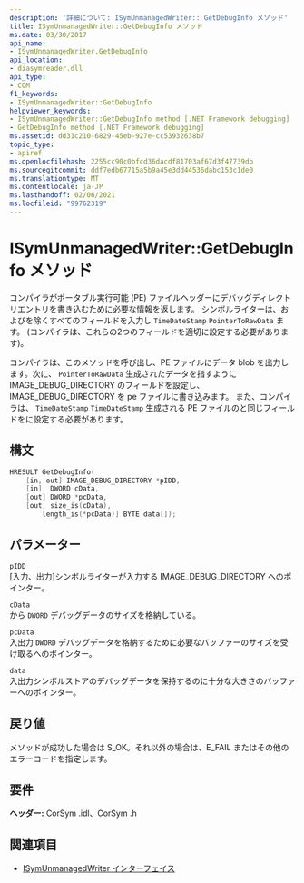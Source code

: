```yaml
---
description: '詳細について: ISymUnmanagedWriter:: GetDebugInfo メソッド'
title: ISymUnmanagedWriter::GetDebugInfo メソッド
ms.date: 03/30/2017
api_name:
- ISymUnmanagedWriter.GetDebugInfo
api_location:
- diasymreader.dll
api_type:
- COM
f1_keywords:
- ISymUnmanagedWriter::GetDebugInfo
helpviewer_keywords:
- ISymUnmanagedWriter::GetDebugInfo method [.NET Framework debugging]
- GetDebugInfo method [.NET Framework debugging]
ms.assetid: dd31c210-6829-45eb-927e-cc53932638b7
topic_type:
- apiref
ms.openlocfilehash: 2255cc90c0bfcd36dacdf81703af67d3f47739db
ms.sourcegitcommit: ddf7edb67715a5b9a45e3dd44536dabc153c1de0
ms.translationtype: MT
ms.contentlocale: ja-JP
ms.lasthandoff: 02/06/2021
ms.locfileid: "99762319"
---
```

# <a name="isymunmanagedwritergetdebuginfo-method"></a>ISymUnmanagedWriter::GetDebugInfo メソッド

コンパイラがポータブル実行可能 (PE) ファイルヘッダーにデバッグディレクトリエントリを書き込むために必要な情報を返します。 シンボルライターは、およびを除くすべてのフィールドを入力し `TimeDateStamp` `PointerToRawData` ます。 (コンパイラは、これらの2つのフィールドを適切に設定する必要があります)。  
  
 コンパイラは、このメソッドを呼び出し、PE ファイルにデータ blob を出力します。次に、 `PointerToRawData` 生成されたデータを指すように IMAGE_DEBUG_DIRECTORY のフィールドを設定し、IMAGE_DEBUG_DIRECTORY を pe ファイルに書き込みます。 また、コンパイラは、 `TimeDateStamp` `TimeDateStamp` 生成される PE ファイルのと同じフィールドをに設定する必要があります。  
  
## <a name="syntax"></a>構文  
  
```cpp  
HRESULT GetDebugInfo(  
    [in, out] IMAGE_DEBUG_DIRECTORY *pIDD,  
    [in]  DWORD cData,  
    [out] DWORD *pcData,  
    [out, size_is(cData),  
        length_is(*pcData)] BYTE data[]);  
```  
  
## <a name="parameters"></a>パラメーター  

 `pIDD`  
 [入力、出力]シンボルライターが入力する IMAGE_DEBUG_DIRECTORY へのポインター。  
  
 `cData`  
 から `DWORD` デバッグデータのサイズを格納している。  
  
 `pcData`  
 入出力 `DWORD` デバッグデータを格納するために必要なバッファーのサイズを受け取るへのポインター。  
  
 `data`  
 入出力シンボルストアのデバッグデータを保持するのに十分な大きさのバッファーへのポインター。  
  
## <a name="return-value"></a>戻り値  

 メソッドが成功した場合は S_OK。それ以外の場合は、E_FAIL またはその他のエラーコードを指定します。  
  
## <a name="requirements"></a>要件  

 **ヘッダー:** CorSym .idl、CorSym .h  
  
## <a name="see-also"></a>関連項目

- [ISymUnmanagedWriter インターフェイス](isymunmanagedwriter-interface.md)
